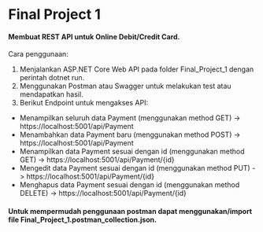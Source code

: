
# Final Project 1

#### Membuat REST API untuk Online Debit/Credit Card.

Cara penggunaan:

1. Menjalankan ASP.NET Core Web API pada folder Final_Project_1 dengan perintah dotnet run.
2. Menggunakan Postman atau Swagger untuk melakukan test atau mendapatkan hasil.
3. Berikut Endpoint untuk mengakses API:
* Menampilkan seluruh data Payment (menggunakan method GET) -> https://localhost:5001/api/Payment
* Menambahkan data Payment baru (menggunakan method POST) -> https://localhost:5001/api/Payment
* Menampilkan data Payment sesuai dengan id (menggunakan method GET) -> https://localhost:5001/api/Payment/{id}
* Mengedit data Payment sesuai dengan id (menggunakan method PUT) -> https://localhost:5001/api/Payment/{id}
* Menghapus data Payment sesuai dengan id (menggunakan method DELETE) -> https://localhost:5001/api/Payment/{id}

#### Untuk mempermudah penggunaan postman dapat menggunakan/import file Final_Project_1.postman_collection.json.
